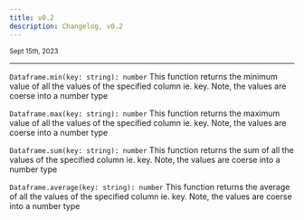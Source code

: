 ```yaml
---
title: v0.2
description: Changelog, v0.2
---
```


<small>Sept 15th, 2023</small>

---

`Dataframe.min(key: string): number` This function returns the minimum value of all the values of the specified column ie. key. Note, the values are coerse into a number type

`Dataframe.max(key: string): number` This function returns the maximum value of all the values of the specified column ie. key. Note, the values are coerse into a number type

`Dataframe.sum(key: string): number` This function returns the sum of all the values of the specified column ie. key. Note, the values are coerse into a number type

`Dataframe.average(key: string): number` This function returns the average of all the values of the specified column ie. key. Note, the values are coerse into a number type


